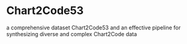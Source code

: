 # Chart2Code53
a comprehensive dataset Chart2Code53 and an effective pipeline for synthesizing diverse and complex Chart2Code data
